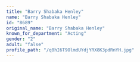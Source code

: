 ```yaml
---
title: "Barry Shabaka Henley"
name: "Barry Shabaka Henley"
id: "8689"
original_name: "Barry Shabaka Henley"
known_for_department: "Acting"
gender: "2"
adult: "false"
profile_path: "/q0hI6T9OlmdUYdjYRX8K3pdRnYH.jpg"
---
```

